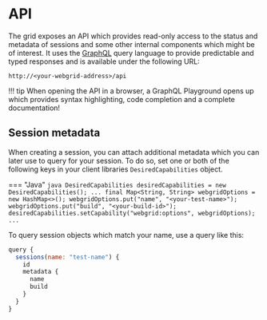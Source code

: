 # API

The grid exposes an API which provides read-only access to the status and metadata of sessions and some other internal components which might be of interest. It uses the [GraphQL](https://graphql.org) query language to provide predictable and typed responses and is available under the following URL:

```
http://<your-webgrid-address>/api
```

!!! tip
    When opening the API in a browser, a GraphQL Playground opens up which provides syntax highlighting, code completion and a complete documentation!

## Session metadata

When creating a session, you can attach additional metadata which you can later use to query for your session. To do so, set one or both of the following keys in your client libraries `DesiredCapabilities` object.

=== "Java"
    ```java
    DesiredCapabilities desiredCapabilities = new DesiredCapabilities();
    ...
    final Map<String, String> webgridOptions = new HashMap<>();
    webgridOptions.put("name", "<your-test-name>");
    webgridOptions.put("build", "<your-build-id>");
    desiredCapabilities.setCapability("webgrid:options", webgridOptions);
    ...
    ```

To query session objects which match your name, use a query like this:

```javascript
query {
  sessions(name: "test-name") {
    id
    metadata {
      name
      build
    }
  }
}
```